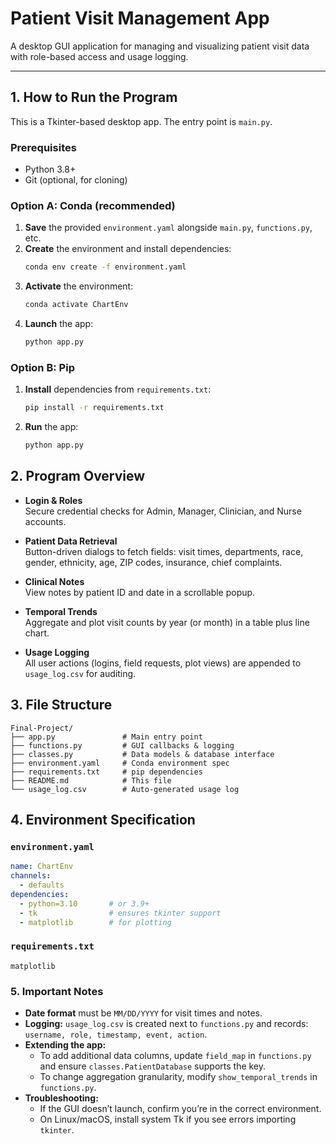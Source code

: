 # Patient Visit Management App

A desktop GUI application for managing and visualizing patient visit data with role-based access and usage logging.

---

## 1. How to Run the Program

This is a Tkinter-based desktop app. The entry point is `main.py`.

### Prerequisites

- Python 3.8+  
- Git (optional, for cloning)

### Option A: Conda (recommended)

1. **Save** the provided `environment.yaml` alongside `main.py`, `functions.py`, etc.  
2. **Create** the environment and install dependencies:
    ```bash
    conda env create -f environment.yaml
    ```
3. **Activate** the environment:
    ```bash
    conda activate ChartEnv
    ```
4. **Launch** the app:
    ```bash
    python app.py
    ```

### Option B: Pip

1. **Install** dependencies from `requirements.txt`:
    ```bash
    pip install -r requirements.txt
    ```
2. **Run** the app:
    ```bash
    python app.py
    ```

## 2. Program Overview

- **Login & Roles**  
  Secure credential checks for Admin, Manager, Clinician, and Nurse accounts.

- **Patient Data Retrieval**  
  Button-driven dialogs to fetch fields: visit times, departments, race, gender, ethnicity, age, ZIP codes, insurance, chief complaints.

- **Clinical Notes**  
  View notes by patient ID and date in a scrollable popup.

- **Temporal Trends**  
  Aggregate and plot visit counts by year (or month) in a table plus line chart.

- **Usage Logging**  
  All user actions (logins, field requests, plot views) are appended to `usage_log.csv` for auditing.

## 3. File Structure
```
Final-Project/
├── app.py               # Main entry point
├── functions.py         # GUI callbacks & logging
├── classes.py           # Data models & database interface
├── environment.yaml     # Conda environment spec
├── requirements.txt     # pip dependencies
├── README.md            # This file
└── usage_log.csv        # Auto-generated usage log
```
## 4. Environment Specification

### `environment.yaml`
```yaml
name: ChartEnv
channels:
  - defaults
dependencies:
  - python=3.10       # or 3.9+
  - tk                # ensures tkinter support
  - matplotlib        # for plotting
```

### `requirements.txt`
```text
matplotlib
```
### 5. Important Notes

- **Date format** must be `MM/DD/YYYY` for visit times and notes.  
- **Logging:** `usage_log.csv` is created next to `functions.py` and records:  
  `username, role, timestamp, event, action`.  
- **Extending the app:**  
  - To add additional data columns, update `field_map` in `functions.py` and ensure `classes.PatientDatabase` supports the key.  
  - To change aggregation granularity, modify `show_temporal_trends` in `functions.py`.  
- **Troubleshooting:**  
  - If the GUI doesn’t launch, confirm you’re in the correct environment.  
  - On Linux/macOS, install system Tk if you see errors importing `tkinter`.  